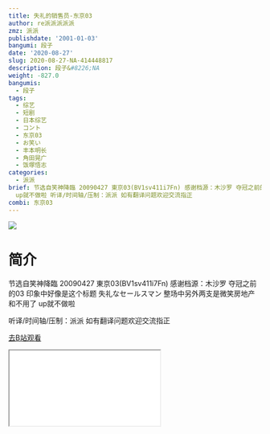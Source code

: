 ```yaml
---
title: 失礼的销售员-东京03
author: re派派派派派
zmz: 派派
publishdate: '2001-01-03'
bangumi: 段子
date: '2020-08-27'
slug: 2020-08-27-NA-414448817
description: 段子&#8226;NA
weight: -827.0
bangumis:
  - 段子
tags:
  - 综艺
  - 短剧
  - 日本综艺
  - コント
  - 东京03
  - お笑い
  - 丰本明长
  - 角田晃广
  - 饭塚悟志
categories:
  - 派派
brief: 节选自笑神降臨 20090427 東京03(BV1sv411i7Fn) 感谢档源：木沙罗 夺冠之前的03 印象中好像是这个标题 失礼なセールスマン 整场中另外两支是微笑房地产和不用了
  up就不做啦 听译/时间轴/压制：派派 如有翻译问题欢迎交流指正
combi: 东京03
---
```

![](https://raw.githubusercontent.com/tcgriffith/owaraisite/master/static/tmpimg/063191ee4729ff84bde3b9b0ff4613bebc646585.jpg.480.jpg)
# 简介  
节选自笑神降臨 20090427 東京03(BV1sv411i7Fn) 感谢档源：木沙罗
夺冠之前的03 印象中好像是这个标题 失礼なセールスマン
整场中另外两支是微笑房地产和不用了 up就不做啦

听译/时间轴/压制：派派
如有翻译问题欢迎交流指正  

[去B站观看](https://www.bilibili.com/video/av414448817/)
<div class ="resp-container"><iframe class="testiframe" src="//player.bilibili.com/player.html?aid=414448817"", scrolling="no", allowfullscreen="true" > </iframe></div> 
